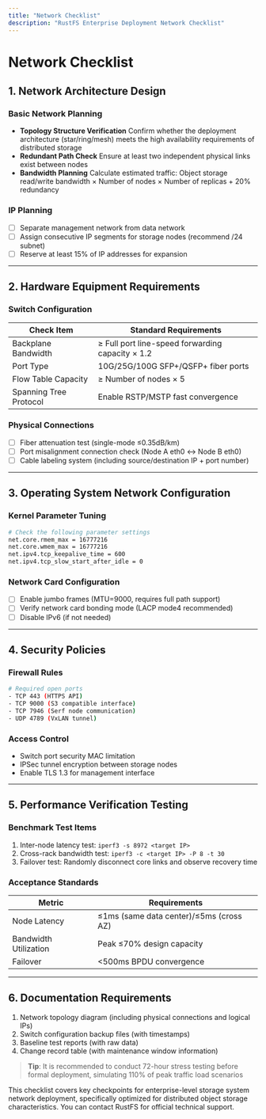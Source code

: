 ```yaml
---
title: "Network Checklist"
description: "RustFS Enterprise Deployment Network Checklist"
---
```


# Network Checklist

## 1. Network Architecture Design

### Basic Network Planning

- **Topology Structure Verification**
 Confirm whether the deployment architecture (star/ring/mesh) meets the high availability requirements of distributed storage
- **Redundant Path Check**
 Ensure at least two independent physical links exist between nodes
- **Bandwidth Planning**
 Calculate estimated traffic: Object storage read/write bandwidth × Number of nodes × Number of replicas + 20% redundancy

### IP Planning

- [ ] Separate management network from data network
- [ ] Assign consecutive IP segments for storage nodes (recommend /24 subnet)
- [ ] Reserve at least 15% of IP addresses for expansion

---

## 2. Hardware Equipment Requirements

### Switch Configuration

| Check Item | Standard Requirements |
|--------|---------|
| Backplane Bandwidth | ≥ Full port line-speed forwarding capacity × 1.2 |
| Port Type | 10G/25G/100G SFP+/QSFP+ fiber ports |
| Flow Table Capacity | ≥ Number of nodes × 5 |
| Spanning Tree Protocol | Enable RSTP/MSTP fast convergence |

### Physical Connections

- [ ] Fiber attenuation test (single-mode ≤0.35dB/km)
- [ ] Port misalignment connection check (Node A eth0 ↔ Node B eth0)
- [ ] Cable labeling system (including source/destination IP + port number)

---

## 3. Operating System Network Configuration

### Kernel Parameter Tuning

```bash
# Check the following parameter settings
net.core.rmem_max = 16777216
net.core.wmem_max = 16777216
net.ipv4.tcp_keepalive_time = 600
net.ipv4.tcp_slow_start_after_idle = 0
```

### Network Card Configuration

- [ ] Enable jumbo frames (MTU=9000, requires full path support)
- [ ] Verify network card bonding mode (LACP mode4 recommended)
- [ ] Disable IPv6 (if not needed)

---

## 4. Security Policies

### Firewall Rules

```bash
# Required open ports
- TCP 443 (HTTPS API)
- TCP 9000 (S3 compatible interface)
- TCP 7946 (Serf node communication)
- UDP 4789 (VxLAN tunnel)
```

### Access Control

- Switch port security MAC limitation
- IPSec tunnel encryption between storage nodes
- Enable TLS 1.3 for management interface

---

## 5. Performance Verification Testing

### Benchmark Test Items

1. Inter-node latency test: `iperf3 -s 8972 <target IP>`
2. Cross-rack bandwidth test: `iperf3 -c <target IP> -P 8 -t 30`
3. Failover test: Randomly disconnect core links and observe recovery time

### Acceptance Standards

| Metric | Requirements |
|------|------|
| Node Latency | ≤1ms (same data center)/≤5ms (cross AZ) |
| Bandwidth Utilization | Peak ≤70% design capacity |
| Failover | <500ms BPDU convergence |

---

## 6. Documentation Requirements

1. Network topology diagram (including physical connections and logical IPs)
2. Switch configuration backup files (with timestamps)
3. Baseline test reports (with raw data)
4. Change record table (with maintenance window information)

> **Tip**: It is recommended to conduct 72-hour stress testing before formal deployment, simulating 110% of peak traffic load scenarios

This checklist covers key checkpoints for enterprise-level storage system network deployment, specifically optimized for distributed object storage characteristics. You can contact RustFS for official technical support.
